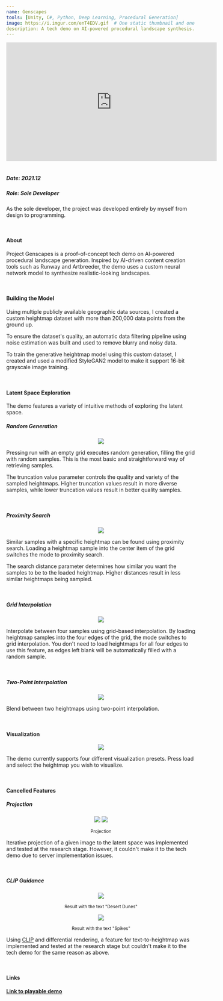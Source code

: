 ```yaml
---
name: Genscapes
tools: [Unity, C#, Python, Deep Learning, Procedural Generation]
image: https://i.imgur.com/enT4EDV.gif  # One static thumbnail and one animated thumbnail locally.
description: A tech demo on AI-powered procedural landscape synthesis.  # 2021
---
```


<!-- Tech Demo (e.g. Video & Images) -->
<div class="video">
    <iframe width="560" height="315" src="https://www.youtube.com/embed/yoEOlKosVeU" title="YouTube video player" frameborder="0" allow="accelerometer; autoplay; clipboard-write; encrypted-media; gyroscope; picture-in-picture" allowfullscreen></iframe>
</div>

<br>

<!-- Detailed Role & Date -->
##### Date: 2021.12
##### Role: Sole Developer

As the sole developer, the project was developed entirely by myself from design to programming.

<br>

<!-- Abstract / About -->
#### About

Project Genscapes is a proof-of-concept tech demo on AI-powered procedural landscape generation. Inspired by AI-driven content creation tools such as Runway and Artbreeder, the demo uses a custom neural network model to synthesize realistic-looking landscapes.

<br>

<!-- Technical Features & Challenges & Highlights -->
#### Building the Model

Using multiple publicly available geographic data sources, I created a custom heightmap dataset with more than 200,000 data points from the ground up.

To ensure the dataset's quality, an automatic data filtering pipeline using noise estimation was built and used to remove blurry and noisy data.

To train the generative heightmap model using this custom dataset, I created and used a modified StyleGAN2 model to make it support 16-bit grayscale image training.

<br>

#### Latent Space Exploration

The demo features a variety of intuitive methods of exploring the latent space.

##### Random Generation

<center>
    <img src="https://i.imgur.com/Jx4CpIx.gif"/>
</center>

Pressing run with an empty grid executes random generation, filling the grid with random samples. This is the most basic and straightforward way of retrieving samples.

The truncation value parameter controls the quality and variety of the sampled heightmaps. Higher truncation values result in more diverse samples, while lower truncation values result in better quality samples.

<br>

##### Proximity Search

<center>
    <img src="https://i.imgur.com/tF7NTHa.gif"/>
</center>

Similar samples with a specific heightmap can be found using proximity search. Loading a heightmap sample into the center item of the grid switches the mode to proximity search.

The search distance parameter determines how similar you want the samples to be to the loaded heightmap. Higher distances result in less similar heightmaps being sampled.

<br>

##### Grid Interpolation

<center>
    <img src="https://i.imgur.com/YEwykJd.gif"/>
</center>

Interpolate between four samples using grid-based interpolation. By loading heightmap samples into the four edges of the grid, the mode switches to grid interpolation. You don't need to load heightmaps for all four edges to use this feature, as edges left blank will be automatically filled with a random sample.

<br>

##### Two-Point Interpolation

<center>
    <img src="https://i.imgur.com/v04Mris.gif"/>
</center>

Blend between two heightmaps using two-point interpolation.

<br>

#### Visualization

<center>
    <img src="https://i.imgur.com/Eq9Buzx.gif"/>
</center>

The demo currently supports four different visualization presets. Press load and select the heightmap you wish to visualize.

<br>

#### Cancelled Features

##### Projection

<center>
    <img src="https://i.imgur.com/sIyJRdG.gif"/>
    <img src="https://i.imgur.com/tite9TF.gif"/>
    <p><small>Projection</small></p>
</center>

Iterative projection of a given image to the latent space was implemented and tested at the research stage. However, it couldn't make it to the tech demo due to server implementation issues.

<br>

##### CLIP Guidance

<center>
    <img src="https://i.imgur.com/sjBv2i0.gif"/>
    <p><small>Result with the text "Desert Dunes"</small></p>
    <img src="https://i.imgur.com/lXOnm6Y.gif"/>
    <p><small>Result with the text "Spikes"</small></p>
</center>

Using [CLIP](https://openai.com/blog/clip/) and differential rendering, a feature for text-to-heightmap was implemented and tested at the research stage but couldn't make it to the tech demo for the same reason as above.

<br>

<!-- Miscellaneous (e.g. Awards & Links) -->
#### Links

**[Link to playable demo](https://sunny00.itch.io/genscapes)**